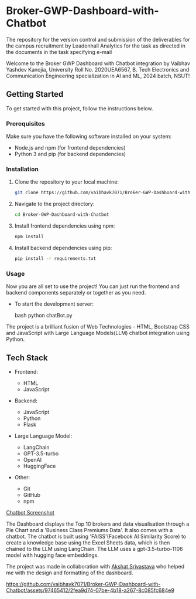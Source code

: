 # Broker-GWP-Dashboard-with-Chatbot
The repository for the version control and submission of the deliverables for the campus recruitment by Leadenhall Analytics for the task as directed in the documents in the task specifying e-mail 

Welcome to the Broker GWP Dashboard with Chatbot integration by Vaibhav Yashdev Kanojia, University Roll No. 2020UEA6567, B. Tech Electronics and Communication Engineering specialization in AI and ML, 2024 batch, NSUT!

## Getting Started

To get started with this project, follow the instructions below.

### Prerequisites

Make sure you have the following software installed on your system:

- Node.js and npm (for frontend dependencies)
- Python 3 and pip (for backend dependencies)

### Installation

1. Clone the repository to your local machine:

    ```bash
    git clone https://github.com/vaibhavk7071/Broker-GWP-Dashboard-with-Chatbot.git
    ```

2. Navigate to the project directory:

    ```bash
    cd Broker-GWP-Dashboard-with-Chatbot
    ```

3. Install frontend dependencies using npm:

    ```bash
    npm install
    ```

4. Install backend dependencies using pip:

    ```bash
    pip install -r requirements.txt
    ```

### Usage

Now you are all set to use the project! You can just run the frontend and backend components separately or together as you need.

- To start the development server:

    bash
    python chatBot.py

The project is a brilliant fusion of Web Technologies - HTML, Bootstrap CSS and JavaScript with Large Language Models(LLM) chatbot integration using Python.
## Tech Stack

- Frontend:
  - HTML
  - JavaScript

- Backend:
  - JavaScript 
  - Python
  - Flask

- Large Language Model:
  - LangChain
  - GPT-3.5-turbo
  - OpenAI
  - HuggingFace

- Other:
  - Git
  - GitHub
  - npm

[Chatbot Screenshot](./screenshots/Home.png)

The Dashboard displays the Top 10 brokers and data visualisation through a Pie Chart and a 'Business Class Premiums Data'. It also comes with a chatbot.
The chatbot is built using 'FAISS'(Facebook AI Similarity Score) to create a knowledge base using the Excel Sheets data, which is then chained to the LLM using LangChain. The LLM uses a gpt-3.5-turbo-1106 model with hugging face embeddings.

The project was made in collaboration with [Akshat Srivastava](https://github.com/Kazekage19) who helped me with the design and formatting of the dashboard.



https://github.com/vaibhavk7071/Broker-GWP-Dashboard-with-Chatbot/assets/97465412/2fea9d74-07be-4b18-a267-8c085fc684e9



